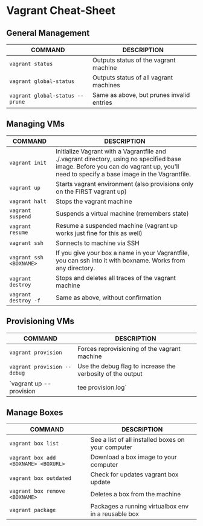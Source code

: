 # Vagrant Cheat-Sheet
## General Management
COMMAND | DESCRIPTION
---|---
`vagrant status` | Outputs status of the vagrant machine
`vagrant global-status` | Outputs status of all vagrant machines
`vagrant global-status --prune` | Same as above, but prunes invalid entries

## Managing VMs
COMMAND | DESCRIPTION
---|---
`vagrant init` | Initialize Vagrant with a Vagrantfile and ./.vagrant directory, using no specified base image. Before you can do vagrant up, you'll need to specify a base image in the Vagrantfile.
`vagrant up` | Starts vagrant environment (also provisions only on the FIRST vagrant up)
`vagrant halt` | Stops the vagrant machine
`vagrant suspend` | Suspends a virtual machine (remembers state)
`vagrant resume` | Resume a suspended machine (vagrant up works just fine for this as well)
`vagrant ssh` | Sonnects to machine via SSH
`vagrant ssh <BOXNAME>` | If you give your box a name in your Vagrantfile, you can ssh into it with boxname. Works from any directory.
`vagrant destroy` | Stops and deletes all traces of the vagrant machine
`vagrant destroy -f` | Same as above, without confirmation

## Provisioning VMs
COMMAND | DESCRIPTION
---|---
`vagrant provision` |  Forces reprovisioning of the vagrant machine
`vagrant provision --debug ` | Use the debug flag to increase the verbosity of the output
`vagrant up --provision | tee provision.log` | Runs `vagrant up`, forces provisioning and logs all output to a file

## Manage Boxes
COMMAND | DESCRIPTION
---|---
`vagrant box list` | See a list of all installed boxes on your computer
`vagrant box add <BOXNAME> <BOXURL>` | Download a box image to your computer
`vagrant box outdated` | Check for updates vagrant box update
`vagrant box remove <BOXNAME>` | Deletes a box from the machine
`vagrant package` | Packages a running virtualbox env in a reusable box
